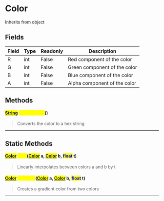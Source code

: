 # Color
Inherits from object
## Fields
|Field|Type|Readonly|Description|
|---|---|---|---|
|R|int|False|Red component of the color|
|G|int|False|Green component of the color|
|B|int|False|Blue component of the color|
|A|int|False|Alpha component of the color|
## Methods
#### <mark style="color:blue;">[String](../static/String.md)</mark> <mark style="color:yellow;">ToHexString</mark>()
> Converts the color to a hex string

---

## Static Methods
#### <mark style="color:blue;">[Color](../objects/Color.md)</mark> <mark style="color:yellow;">Lerp</mark>(<mark style="color:blue;">[Color](../objects/Color.md)</mark> a, <mark style="color:blue;">[Color](../objects/Color.md)</mark> b, <mark style="color:blue;">float</mark> t)
> Linearly interpolates between colors a and b by t
#### <mark style="color:blue;">[Color](../objects/Color.md)</mark> <mark style="color:yellow;">Gradient</mark>(<mark style="color:blue;">[Color](../objects/Color.md)</mark> a, <mark style="color:blue;">[Color](../objects/Color.md)</mark> b, <mark style="color:blue;">float</mark> t)
> Creates a gradient color from two colors

---


